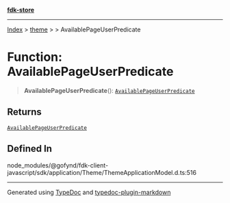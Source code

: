 [**fdk-store**](../../../README.md)
***

[Index](../../../API.md) > [theme](../../README.md) > [<internal>](../README.md) > AvailablePageUserPredicate

# Function: AvailablePageUserPredicate

> **AvailablePageUserPredicate**(): [`AvailablePageUserPredicate`](../type-aliases/type-alias.AvailablePageUserPredicate.md)

## Returns

[`AvailablePageUserPredicate`](../type-aliases/type-alias.AvailablePageUserPredicate.md)

## Defined In

node\_modules/@gofynd/fdk-client-javascript/sdk/application/Theme/ThemeApplicationModel.d.ts:516

***
Generated using [TypeDoc](https://typedoc.org/) and [typedoc-plugin-markdown](https://www.npmjs.com/package/typedoc-plugin-markdown)
